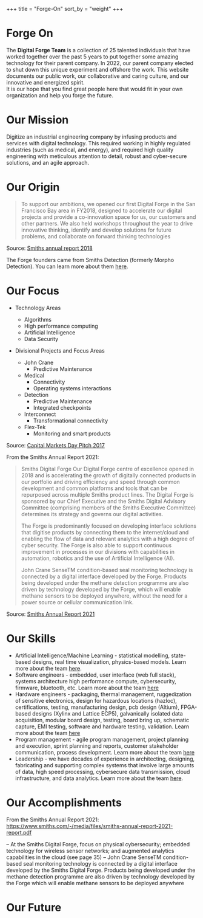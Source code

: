 +++
title = "Forge-On"
sort_by = "weight"
+++

# Forge On

The **Digital Forge Team** is a collection of 25 talented individuals that have
worked together over the past 5 years to put together some amazing technology for
their parent company.  In 2022, our parent company elected to shut down this
unique experiment and offshore the work.  This website documents our public 
work, our collaborative and caring culture, and our innovative and energized spirit.  
It is our hope that you find great people here that would fit in your own organization 
and help you forge the future.


# Our Mission

Digitize an industrial engineering company by infusing products and services with
digital technology.  This required working in highly regulated industries (such as 
medical, and energy), and required high quality engineering with meticulous attention
to detail, robust and cyber-secure solutions, and an agile approach.  


# Our Origin

>To support our ambitions, we opened
>our first Digital Forge in the San
>Francisco Bay area in FY2018, designed
>to accelerate our digital projects and
>provide a co-innovation space for us,
>our customers and other partners.
>We also held workshops throughout
>the year to drive innovative thinking,
>identify and develop solutions for future
>problems, and collaborate on forward
>thinking technologies 

Source: [Smiths annual report 2018](https://www.smiths.com/-/media/files/smiths-group-annual-report-fy2018.pdf)

The Forge founders came from Smiths Detection (formerly Morpho Detection).  You can learn more
about them [here](@/teams/leaders.md).


# Our Focus

* Technology Areas
    * Algorithms
    * High performance computing
    * Artificial Intelligence
    * Data Security

* Divisional Projects and Focus Areas
    * John Crane
        * Predictive Maintenance
    * Medical
        * Connectivity
        * Operating systems interactions
    * Detection
        * Predictive Maintenance
        * Integrated checkpoints
    * Interconnect
        * Transformational connectivity
    * Flex-Tek
        * Monitoring and smart products

Source: [Capital Markets Day Pitch 2017](https://www.smiths.com/-/media/files/capital-markets-day-2017.pdf)

From the Smiths Annual Report 2021: 

>Smiths Digital Forge
>Our Digital Forge centre of excellence
>opened in 2018 and is accelerating the
>growth of digitally connected products in
>our portfolio and driving efficiency and
>speed through common development
>and common platforms and tools that
>can be repurposed across multiple
>Smiths product lines. The Digital Forge
>is sponsored by our Chief Executive and
>the Smiths Digital Advisory Committee
>(comprising members of the Smiths
>Executive Committee) determines its
>strategy and governs our digital activities.
>
>The Forge is predominantly focused
>on developing interface solutions that
>digitise products by connecting them to
>the internet/cloud and enabling the flow
>of data and relevant analytics with a high
>degree of cyber security. The Forge is also
>able to support continuous improvement in
>processes in our divisions with capabilities
>in automation, robotics and the use of
>Artificial Intelligence (AI).
>
>John Crane SenseTM condition-based
>seal monitoring technology is connected
>by a digital interface developed by the
>Forge. Products being developed under
>the methane detection programme are
>also driven by technology developed by
>the Forge, which will enable methane
>sensors to be deployed anywhere, without
>the need for a power source or cellular
>communication link.

Source: [Smiths Annual Report 2021](https://www.smiths.com/-/media/files/smiths-annual-report-2021-report.pdf)

# Our Skills

* Artificial Intelligence/Machine Learning - statistical modelling, state-based designs,
real time visualization, physics-based models.  Learn more about the team [here](@/teams/ai.md).
* Software engineers - embedded, user interface (web full stack), systems architecture
high performance compute, cybersecurity, firmware, bluetooth, etc. Learn more about the team [here](@/teams/software.md)
* Hardware engineers - packaging, thermal management, ruggedization of sensitive
electronics, design for hazardous locations (hazloc), certifications, testing,
manufacturing design, pcb design (Altium), FPGA-based designs (Xylinx and Lattice ECP5), 
galvanically isolated data acquisition, modular board design, testing, board bring up, 
schematic capture, EMI testing, software and hardware testing, validation.  Learn more about the team [here](@/teams/hardware.md)
* Program management - agile program management, project planning and execution,
sprint planning and reports, customer stakeholder communication, process development.  Learn more about the team [here](@/teams/programs.md)
* Leadership - we have decades of experience in architecting, designing, fabricating and supporting complex
systems that involve large amounts of data, high speed processing, cybersecure data transmission, 
cloud infrastructure, and data analytics.  Learn more about the team [here](@/teams/leaders.md).

# Our Accomplishments


From the Smiths Annual Report 2021: https://www.smiths.com/-/media/files/smiths-annual-report-2021-report.pdf

– At the Smiths Digital Forge, focus on
physical cybersecurity; embedded
technology for wireless sensor
networks; and augmented analytics
capabilities in the cloud (see page 35)
– John Crane SenseTM condition-based
seal monitoring technology is connected
by a digital interface developed by the
Smiths Digital Forge. Products being
developed under the methane detection
programme are also driven by
technology developed by the Forge
which will enable methane sensors to be
deployed anywhere


# Our Future


